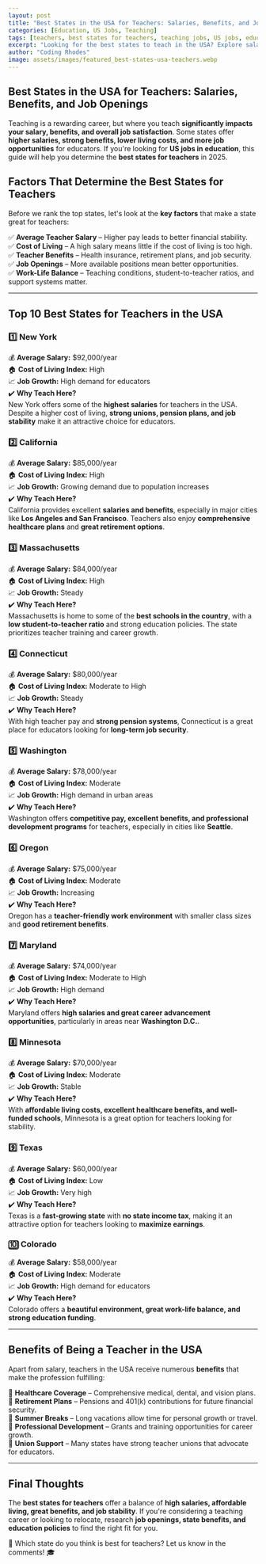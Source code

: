 ```yaml
---
layout: post
title: "Best States in the USA for Teachers: Salaries, Benefits, and Job Openings"
categories: [Education, US Jobs, Teaching]
tags: [teachers, best states for teachers, teaching jobs, US jobs, education careers, salaries]
excerpt: "Looking for the best states to teach in the USA? Explore salaries, benefits, job openings, and cost of living to make the best career decision."
author: "Coding Rhodes"
image: assets/images/featured_best-states-usa-teachers.webp
---
```


## Best States in the USA for Teachers: Salaries, Benefits, and Job Openings  

Teaching is a rewarding career, but where you teach **significantly impacts your salary, benefits, and overall job satisfaction**. Some states offer **higher salaries, strong benefits, lower living costs, and more job opportunities** for educators. If you're looking for **US jobs in education**, this guide will help you determine the **best states for teachers** in 2025.

## Factors That Determine the Best States for Teachers  
Before we rank the top states, let's look at the **key factors** that make a state great for teachers:

✅ **Average Teacher Salary** – Higher pay leads to better financial stability. \
✅ **Cost of Living** – A high salary means little if the cost of living is too high. \
✅ **Teacher Benefits** – Health insurance, retirement plans, and job security. \
✅ **Job Openings** – More available positions mean better opportunities. \
✅ **Work-Life Balance** – Teaching conditions, student-to-teacher ratios, and support systems matter. 

---

## Top 10 Best States for Teachers in the USA  

### 1️⃣ **New York**  
💰 **Average Salary:** $92,000/year  \
🏠 **Cost of Living Index:** High  \
📈 **Job Growth:** High demand for educators  \
✔️ **Why Teach Here?**  \
New York offers some of the **highest salaries** for teachers in the USA. Despite a higher cost of living, **strong unions, pension plans, and job stability** make it an attractive choice for educators.

### 2️⃣ **California**  
💰 **Average Salary:** $85,000/year  \
🏠 **Cost of Living Index:** High  \
📈 **Job Growth:** Growing demand due to population increases  \
✔️ **Why Teach Here?**  \
California provides excellent **salaries and benefits**, especially in major cities like **Los Angeles and San Francisco**. Teachers also enjoy **comprehensive healthcare plans** and **great retirement options**.

### 3️⃣ **Massachusetts**  
💰 **Average Salary:** $84,000/year  \
🏠 **Cost of Living Index:** High  \
📈 **Job Growth:** Steady  \
✔️ **Why Teach Here?**  \
Massachusetts is home to some of the **best schools in the country**, with a **low student-to-teacher ratio** and strong education policies. The state prioritizes teacher training and career growth.

### 4️⃣ **Connecticut**  
💰 **Average Salary:** $80,000/year  \
🏠 **Cost of Living Index:** Moderate to High  \
📈 **Job Growth:** Steady  \
✔️ **Why Teach Here?**  \
With high teacher pay and **strong pension systems**, Connecticut is a great place for educators looking for **long-term job security**.

### 5️⃣ **Washington**  
💰 **Average Salary:** $78,000/year  \
🏠 **Cost of Living Index:** Moderate  \
📈 **Job Growth:** High demand in urban areas  \
✔️ **Why Teach Here?**  \
Washington offers **competitive pay, excellent benefits, and professional development programs** for teachers, especially in cities like **Seattle**.

### 6️⃣ **Oregon**  
💰 **Average Salary:** $75,000/year  \
🏠 **Cost of Living Index:** Moderate  \
📈 **Job Growth:** Increasing  \
✔️ **Why Teach Here?**  \
Oregon has a **teacher-friendly work environment** with smaller class sizes and **good retirement benefits**.

### 7️⃣ **Maryland**  
💰 **Average Salary:** $74,000/year  \
🏠 **Cost of Living Index:** Moderate to High  \
📈 **Job Growth:** High demand  \
✔️ **Why Teach Here?**  \
Maryland offers **high salaries and great career advancement opportunities**, particularly in areas near **Washington D.C.**.

### 8️⃣ **Minnesota**  
💰 **Average Salary:** $70,000/year  \
🏠 **Cost of Living Index:** Moderate  \
📈 **Job Growth:** Stable  \
✔️ **Why Teach Here?**  \
With **affordable living costs, excellent healthcare benefits, and well-funded schools**, Minnesota is a great option for teachers looking for stability.

### 9️⃣ **Texas**  
💰 **Average Salary:** $60,000/year  \
🏠 **Cost of Living Index:** Low  \
📈 **Job Growth:** Very high  \
✔️ **Why Teach Here?**  \
Texas is a **fast-growing state** with **no state income tax**, making it an attractive option for teachers looking to **maximize earnings**.

### 🔟 **Colorado**  
💰 **Average Salary:** $58,000/year  \
🏠 **Cost of Living Index:** Moderate  \
📈 **Job Growth:** High demand for educators  \
✔️ **Why Teach Here?**  \
Colorado offers a **beautiful environment, great work-life balance, and strong education funding**.

---

## Benefits of Being a Teacher in the USA  
Apart from salary, teachers in the USA receive numerous **benefits** that make the profession fulfilling:

📌 **Healthcare Coverage** – Comprehensive medical, dental, and vision plans.  \
📌 **Retirement Plans** – Pensions and 401(k) contributions for future financial security.  \
📌 **Summer Breaks** – Long vacations allow time for personal growth or travel.  \
📌 **Professional Development** – Grants and training opportunities for career growth.  \
📌 **Union Support** – Many states have strong teacher unions that advocate for educators.

---

## Final Thoughts  
The **best states for teachers** offer a balance of **high salaries, affordable living, great benefits, and job stability**. If you're considering a teaching career or looking to relocate, research **job openings, state benefits, and education policies** to find the right fit for you.

🔹 Which state do you think is best for teachers? Let us know in the comments! 🎓

